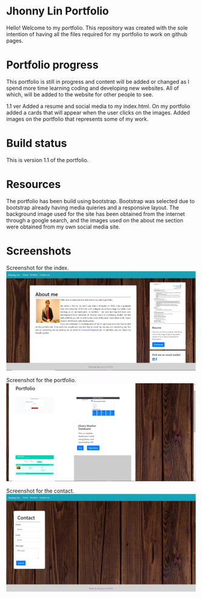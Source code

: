 # Jhonny Lin Portfolio
Hello!
Welcome to my portfolio. This repository was created with the sole intention of having all the files required for my portfolio to work on github pages.

# Portfolio progress
This portfolio is still in progress and content will be added or changed as I spend more time learning coding and developing new websites. All of which, will be added to the website for other people to see.

1.1 ver
Added a resume and social media to my index.html. 
On my portfolio added a cards that will appear when the user clicks on the images. 
Added images on the portfolio that represents some of my work.

# Build status
This is version 1.1 of the portfolio.

# Resources
The portfolio has been build using bootstrap. Bootstrap was selected due to bootstrap already having media quieries and a responsive layout. The background image used for the site has been obtained from the internet through a google search, and the images used on the about me section were obtained from my own social media site.

# Screenshots
Screenshot for the index.
![index screenshot](https://raw.githubusercontent.com/Jlin72/Jhonny_Lin_Portfolio/main/Assets/Images/Index.JPG)

 Screenshot for the portfolio.
![portfolio screenshot](https://raw.githubusercontent.com/Jlin72/Jhonny_Lin_Portfolio/main/Assets/Images/Portfolio.JPG)

Screenshot for the contact.
![contact screenshot](https://raw.githubusercontent.com/Jlin72/Jhonny_Lin_Portfolio/main/Assets/Images/Contact.JPG)
